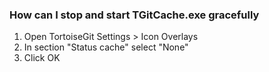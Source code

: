 
### How can I stop and start TGitCache.exe gracefully

1. Open TortoiseGit Settings > Icon Overlays
2. In section "Status cache" select "None"
3. Click OK